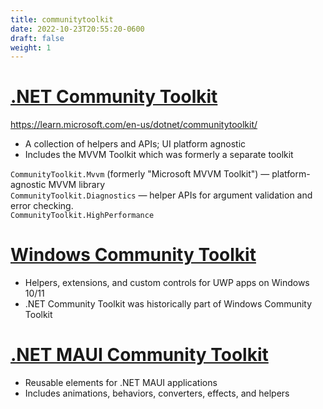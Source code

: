 ```yaml
---
title: communitytoolkit
date: 2022-10-23T20:55:20-0600
draft: false
weight: 1
---
```

# [.NET Community Toolkit](https://github.com/CommunityToolkit/dotnet)  
<https://learn.microsoft.com/en-us/dotnet/communitytoolkit/>  
- A collection of helpers and APIs; UI platform agnostic
- Includes the MVVM Toolkit which was formerly a separate toolkit

`CommunityToolkit.Mvvm` (formerly "Microsoft MVVM Toolkit") — platform-agnostic MVVM library  
`CommunityToolkit.Diagnostics` — helper APIs for argument validation and error checking.  
`CommunityToolkit.HighPerformance`  

# [Windows Community Toolkit](https://learn.microsoft.com/en-us/windows/communitytoolkit/)
- Helpers, extensions, and custom controls for UWP apps on Windows 10/11
- .NET Community Toolkit was historically part of Windows Community Toolkit

# [.NET MAUI Community Toolkit](https://learn.microsoft.com/en-us/dotnet/communitytoolkit/maui/)
- Reusable elements for .NET MAUI applications
- Includes animations, behaviors, converters, effects, and helpers

